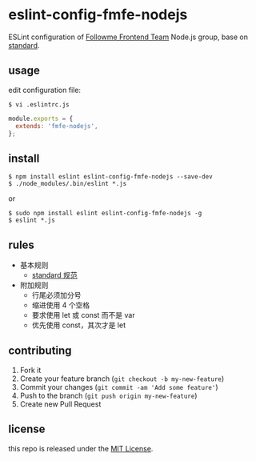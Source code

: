# eslint-config-fmfe-nodejs

ESLint configuration of [Followme Frontend Team](https://github.com/fmfe) Node.js group, base on [standard](https://github.com/standard/standard).

## usage

edit configuration file:

```
$ vi .eslintrc.js
```
```javascript
module.exports = {
  extends: 'fmfe-nodejs',
};
```

## install

```
$ npm install eslint eslint-config-fmfe-nodejs --save-dev
$ ./node_modules/.bin/eslint *.js
```
or
```
$ sudo npm install eslint eslint-config-fmfe-nodejs -g
$ eslint *.js
```

## rules

*   基本规则
    *   [standard 规范](https://standardjs.com/rules-zhcn.html)
*   附加规则
    *   行尾必须加分号
    *   缩进使用 4 个空格
    *   要求使用 let 或 const 而不是 var
    *   优先使用 const，其次才是 let



## contributing
1. Fork it
2. Create your feature branch (`git checkout -b my-new-feature`)
3. Commit your changes (`git commit -am 'Add some feature'`)
4. Push to the branch (`git push origin my-new-feature`)
5. Create new Pull Request

## license
this repo is released under the [MIT License](http://www.opensource.org/licenses/MIT).

